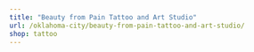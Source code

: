 ```yaml
---
title: "Beauty from Pain Tattoo and Art Studio"
url: /oklahoma-city/beauty-from-pain-tattoo-and-art-studio/
shop: tattoo
---
```

